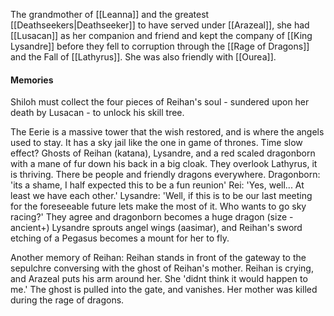 The grandmother of [[Leanna]] and the greatest [[Deathseekers|Deathseeker]] to have served under [[Arazeal]], she had [[Lusacan]] as her companion and friend and kept the company of [[King Lysandre]] before they fell to corruption through the [[Rage of Dragons]] and the Fall of [[Lathyrus]]. She was also friendly with [[Ourea]].


#### Memories
Shiloh must collect the four pieces of Reihan's soul - sundered upon her death by Lusacan - to unlock his skill tree.

The Eerie is a massive tower that the wish restored, and is where the angels used to stay. It has a sky jail like the one in game of thrones. Time slow effect? Ghosts of Reihan (katana), Lysandre, and a red scaled dragonborn with a mane of fur down his back in a big cloak. They overlook Lathyrus, it is thriving. There be people and friendly dragons everywhere. 
Dragonborn: 'its a shame, I half expected this to be a fun reunion'
Rei: 'Yes, well... At least we have each other.'
Lysandre: 'Well, if this is to be our last meeting for the foreseeable future lets make the most of it. Who wants to go sky racing?'
They agree and dragonborn becomes a huge dragon (size - ancient+)
Lysandre sprouts angel wings (aasimar), and Reihan's sword etching of a Pegasus becomes a mount for her to fly.

Another memory of Reihan: Reihan stands in front of the gateway to the sepulchre conversing with the ghost of Reihan's mother. Reihan is crying, and Arazeal puts his arm around her. She 'didnt think it would happen to me.' The ghost is pulled into the gate, and vanishes. Her mother was killed during the rage of dragons.